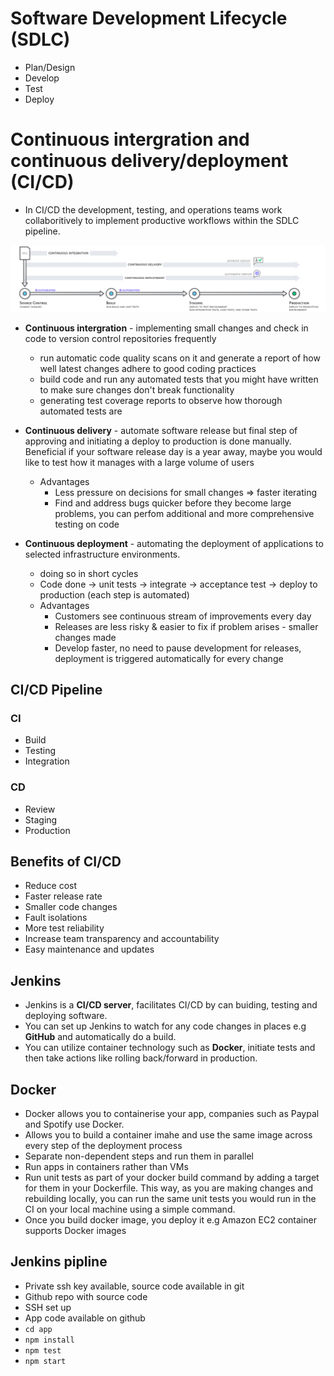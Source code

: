 # Software Development Lifecycle (SDLC)
- Plan/Design
- Develop
- Test
- Deploy


# Continuous intergration and continuous delivery/deployment (CI/CD)
- In CI/CD the development, testing, and operations teams work collaboritively to implement productive workflows within the SDLC pipeline. 

![](images/CICD.png)

- **Continuous intergration** - implementing small changes and check in code to version control repositories frequently
	- run automatic code quality scans on it and generate a report of how well latest changes adhere to good coding practices
	- build code and run any automated tests that you might have written to make sure changes don't break functionality
	- generating test coverage reports to observe how thorough automated tests are


- **Continuous delivery** - automate software release but final step of approving and initiating a deploy to production is done manually. Beneficial if your software release day is a year away, maybe you would like to test how it manages with a large volume of users
    - Advantages
        - Less pressure on decisions for small changes => faster iterating
        - Find and address bugs quicker before they become large problems, you can perfom additional and more comprehensive testing on code
- **Continuous deployment** - automating the deployment of applications to selected infrastructure environments. 
    - doing so in short cycles
    - Code done -> unit tests -> integrate -> acceptance test -> deploy to production (each step is automated)
    - Advantages
        - Customers see continuous stream of improvements every day
        - Releases are less risky & easier to fix if problem arises - smaller changes made
        - Develop faster, no need to pause development for releases, deployment is triggered automatically for every change

## CI/CD Pipeline
### CI
- Build 
- Testing
- Integration
### CD
- Review
- Staging 
- Production

## Benefits of CI/CD
- Reduce cost
- Faster release rate
- Smaller code changes
- Fault isolations
- More test reliability
- Increase team transparency and accountability
- Easy maintenance and updates

## Jenkins
- Jenkins is a **CI/CD server**, facilitates CI/CD by can buiding, testing and deploying software.
- You can set up Jenkins to watch for any code changes in places e.g **GitHub** and automatically do a build.
- You can utilize container technology such as **Docker**, initiate tests and then take actions like rolling back/forward in production.

## Docker
- Docker allows you to containerise your app, companies such as Paypal and Spotify use Docker.
- Allows you to build a container imahe and use the same image across every step of the deployment process
- Separate non-dependent steps and run them in parallel
- Run apps in containers rather than VMs
- Run unit tests as part of your docker build command by adding a target for them in your Dockerfile. This way, as you are making changes and rebuilding locally, you can run the same unit tests you would run in the CI on your local machine using a simple command.
- Once you build docker image, you deploy it e.g Amazon EC2 container supports Docker images


## Jenkins pipline
- Private ssh key available, source code available in git
- Github repo with source code
- SSH set up
- App code available on github
- `cd app`
- `npm install`
- `npm test`
- `npm start`